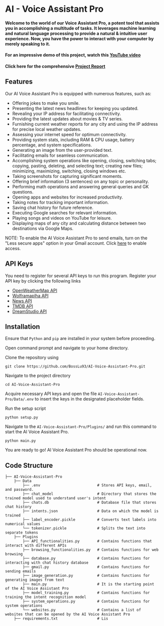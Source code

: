 # AI - Voice Assistant Pro

#### Welcome to the world of our Voice Assistant Pro, a potent tool that assists you in accomplishing a multitude of tasks. It leverages machine learning and natural language processing to provide a natural & intuitive user experience. Now, you have the power to interact with your computer by merely speaking to it.
#### For an impressive demo of this project, watch this [YouTube video](https://www.youtube.com/watch?v=ErR-vdYssv0)
#### Click here for the comprehensive [Project Report](https://github.com/BossLu93/AI-Voice-Assistant-Pro/blob/main/Project%20Report%20GitHub.pdf)

## Features
Our AI Voice Assistant Pro is equipped with numerous features, such as:
- Offering jokes to make you smile.
- Presenting the latest news headlines for keeping you updated.
- Revealing your IP address for facilitating connectivity.
- Providing the latest updates about movies & TV series.
- Furnishing current weather reports for any city and using the IP address for precise local weather updates.
- Assessing your internet speed for optimum connectivity.
- Providing system stats, including RAM & CPU usage, battery percentage, and system specifications.
- Generating an image from the user-provided text.
- Facilitating emails for seamless communication.
- Accomplishing system operations like opening, closing, switching tabs; copying, pasting, deleting, and selecting text; creating new files; minimizing, maximizing, switching, closing windows etc.
- Taking screenshots for capturing significant moments.
- Offering brief information (3 sentences) on any topic or personality.
- Performing math operations and answering general queries and GK questions.
- Opening apps and websites for increased productivity.
- Taking notes for tracking important information.
- Saving chat history for future reference.
- Executing Google searches for relevant information.
- Playing songs and videos on YouTube for leisure.
- Displaying maps of any city and calculating distance between two destinations via Google Maps.<br>

NOTE: To enable the AI Voice Assistant Pro to send emails, turn on the "Less secure apps" option in your Gmail account. Click [here](https://myaccount.google.com/lesssecureapps) to enable access.

## API Keys
You need to register for several API keys to run this program. Register your API key by clicking the following links
- [OpenWeatherMap API](https://openweathermap.org/api)
- [Wolframaplha API](https://products.wolframalpha.com/api)
- [News API](https://newsapi.org/)
- [TMDB API](https://developers.themoviedb.org/3/getting-started/introduction)
- [DreamStudio API](https://platform.stability.ai/docs/getting-started/authentication)

## Installation

Ensure that `Python` and `pip` are installed in your system before proceeding.

Open command prompt and navigate to your home directory.

Clone the repository using
```
git clone https://github.com/BossLu93/AI-Voice-Assistant-Pro.git
```

Navigate to the project directory
```
cd AI-Voice-Assistant-Pro
```

Acquire necessary API keys and open the file `AI-Voice-Assistant-Pro/Data/.env` to insert the keys in the designated placeholder fields.

Run the setup script
```
python setup.py
```

Navigate to the `AI-Voice-Assistant-Pro/Plugins/` and run this command to start the AI Voice Assistant Pro.
```
python main.py
```

You are ready to go! AI Voice Assistant Pro should be operational now.

## Code Structure

    ├── AI-Voice-Assistant-Pro
        ├── Data                              
            ├── .env                          # Stores API keys, email, and password.
            ├── chat_model                    # Directory that stores the trained model used to understand user's intent
            ├── chats.db                      # Database file that stores chat history
            ├── intents.json                  # Data on which the model is trained
            ├── label_encoder.pickle          # Converts text labels into numerical values
            └── tokenizer.pickle              # Splits the text into separate tokens
        ├── Plugins
            ├── API_functionalities.py        # Contains functions that interact with different APIs
            ├── browsing_functionalities.py   # Contains functions for web browsing
            ├── database.py                   # Contains functions for interacting with chat history database
            ├── gmail.py                      # Contains functions for sending emails
            ├── image_generation.py           # Contains functions for generating images from text
            ├── main.py                       # It is the starting point of the AI Voice Assistant Pro
            ├── model_training.py             # Contains functions for training the intent recognition model
            ├── system_operations.py          # Contains functions for system operations
            └── websites.py                   # Contains a list of websites that can be opened by the AI Voice Assistant Pro
        ├── requirements.txt                  # Lis